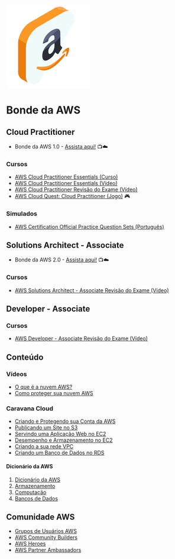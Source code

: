 ![BondeDaAWS](/images/bonde-da-aws.png)

# Bonde da AWS

## Cloud Practitioner

- Bonde da AWS 1.0 - [Assista aqui!](https://bit.ly/BondeDaAWS-YouTube) 📺☁️

### Cursos

- [AWS Cloud Practitioner Essentials (Curso)](https://bit.ly/AWS-Cloud-Practitioner)
- [AWS Cloud Practitioner Essentials (Vídeo)](https://pages.awscloud.com/LATAM-event-OE-AO-cpe-ptbr-sob-demanda-2022-confirmation.html)
- [AWS Cloud Practitioner Revisão do Exame (Vídeo)](https://bit.ly/Cloud-Practitioner-Revisao)
- [AWS Cloud Quest: Cloud Practitioner (Jogo)](https://cloudquest.skillbuilder.aws/) 🎮

### Simulados

- [AWS Certification Official Practice Question Sets (Português)](https://bit.ly/AWS-Official-Practice-Questions)

## Solutions Architect - Associate

- Bonde da AWS 2.0 - [Assista aqui!](https://www.youtube.com/watch?v=lMnv7fZ_vAM) 📺☁️

### Cursos

- [AWS Solutions Architect - Associate Revisão do Exame (Vídeo)](https://pages.awscloud.com/LATAM-event-OE-get-cert-saa-ptbr-sob-demanda-2022-confirmation.html)

## Developer - Associate

### Cursos

- [AWS Developer - Associate Revisão do Exame (Vídeo)](https://pages.awscloud.com/LATAM-event-OE-get-cert-deva-ptbr-sob-demanda-2022-conf.html)

## Conteúdo

### Vídeos

- [O que é a nuvem AWS?](https://pages.awscloud.com/LATAM-event-OE-AO-awscloud-ptbr-sob-demanda-2022-conf.html)
- [Como proteger sua nuvem AWS](https://pages.awscloud.com/LATAM-event-OE-AO-securing-ptbr-sob-demanda-2022-conf.html)

### Caravana Cloud

- [Criando e Protegendo sua Conta da AWS](https://vimeo.com/704815762)
- [Publicando um Site no S3](https://vimeo.com/704819849)
- [Servindo uma Aplicação Web no EC2](https://vimeo.com/704824006)
- [Desempenho e Armazenamento no EC2](https://vimeo.com/704830749)
- [Criando a sua rede VPC](https://vimeo.com/707515319)
- [Criando um Banco de Dados no RDS](https://vimeo.com/704835542)

#### Dicionário da AWS

1. [Dicionário da AWS](https://vimeo.com/715326466/6f6923be3d)
2. [Armazenamento](https://vimeo.com/715348990/d300549763)
3. [Computação](https://vimeo.com/715558114/b123bae1e4)
4. [Bancos de Dados](https://vimeo.com/715997928/f09843ddd6)

## Comunidade AWS

- [Grupos de Usuários AWS](https://go.aws/3x44H2N)
- [AWS Community Builders](https://go.aws/3MX3jEu)
- [AWS Heroes](https://go.aws/3PNxNdL)
- [AWS Partner Ambassadors](https://go.aws/3t1PkVS)
